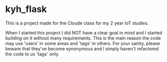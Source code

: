 # kyh_flask

This is a project made for the Cloude class for my 2 year IoT studies.

When I started this project I did NOT have a clear goal in mind and I started building on it without many requirements.
This is the main reason the code may use 'users' in some areas and 'tags' in others. 
For your sanity, please beware that they've become synonymous and I simply haven't refactored the code to us 'tags' only.
